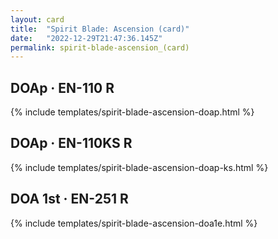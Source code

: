 ```yaml
---
layout: card
title:  "Spirit Blade: Ascension (card)"
date:   "2022-12-29T21:47:36.145Z"
permalink: spirit-blade-ascension_(card)
---
```


## DOAp &middot; EN-110 R

{% include templates/spirit-blade-ascension-doap.html %}


## DOAp &middot; EN-110KS R

{% include templates/spirit-blade-ascension-doap-ks.html %}


## DOA 1st &middot; EN-251 R

{% include templates/spirit-blade-ascension-doa1e.html %}
